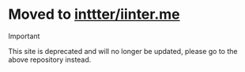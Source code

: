 # Moved to [inttter/iinter.me](https://github.com/inttter/iinter.me)

> [!IMPORTANT]
> This site is deprecated and will no longer be updated, please go to the above repository instead.
